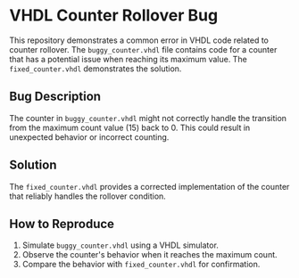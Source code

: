 # VHDL Counter Rollover Bug
This repository demonstrates a common error in VHDL code related to counter rollover. The `buggy_counter.vhdl` file contains code for a counter that has a potential issue when reaching its maximum value. The `fixed_counter.vhdl` demonstrates the solution.

## Bug Description
The counter in `buggy_counter.vhdl` might not correctly handle the transition from the maximum count value (15) back to 0.  This could result in unexpected behavior or incorrect counting. 

## Solution
The `fixed_counter.vhdl` provides a corrected implementation of the counter that reliably handles the rollover condition.

## How to Reproduce
1. Simulate `buggy_counter.vhdl` using a VHDL simulator.
2. Observe the counter's behavior when it reaches the maximum count. 
3. Compare the behavior with `fixed_counter.vhdl` for confirmation.